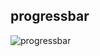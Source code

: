 ## progressbar
![progressbar](https://user-images.githubusercontent.com/63346676/84891018-d8715b00-b0b8-11ea-97b6-edf5515e3585.gif)
